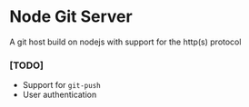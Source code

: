 # Node Git Server

A git host build on nodejs with support for the http(s) protocol

### [TODO]

* Support for `git-push`
* User authentication


